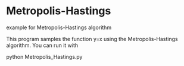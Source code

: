# Metropolis-Hastings
example for Metropolis-Hastings algorithm

This program samples the function y=x using the Metropolis-Hastings algorithm. You can run it with 

python Metropolis_Hastings.py

